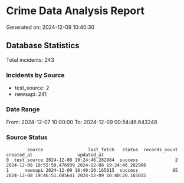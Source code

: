 # Crime Data Analysis Report

Generated on: 2024-12-09 10:40:30

## Database Statistics

Total incidents: 243

### Incidents by Source

- test_source: 2
- newsapi: 241

### Date Range

From: 2024-12-07 10:00:00
To: 2024-12-09 00:54:46.643248

### Source Status

```
        source                 last_fetch   status  records_count                 created_at                 updated_at
0  test_source 2024-12-08 19:24:46.282984  success              2 2024-12-08 18:55:50.476939 2024-12-08 19:24:46.282986
1      newsapi 2024-12-09 10:40:20.165015  success             85 2024-12-08 19:46:51.085641 2024-12-09 10:40:20.165015
```
